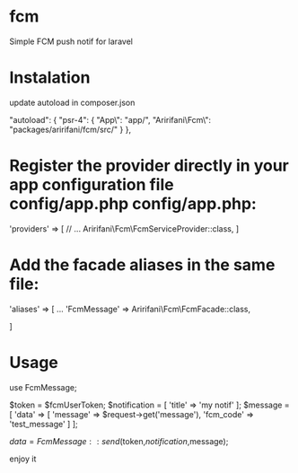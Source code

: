 # fcm
Simple FCM push notif for laravel

# Instalation

update autoload in composer.json

"autoload": {
        "psr-4": {
            "App\\": "app/",
            "Aririfani\\Fcm\\": "packages/aririfani/fcm/src/"
        }
    },

# Register the provider directly in your app configuration file config/app.php config/app.php:
'providers' => [
    // ...
   Aririfani\Fcm\FcmServiceProvider::class,
]

# Add the facade aliases in the same file:
'aliases' => [
    ...
  'FcmMessage' => Aririfani\Fcm\FcmFacade::class,

]

# Usage

use FcmMessage;

$token = $fcmUserToken;
$notification = [
            'title' => 'my notif'
        ];
        $message     = [
            'data'  => [
                    'message'   => $request->get('message'),
                    'fcm_code'  => 'test_message'
                ]
        ];

$data = FcmMessage::send($token,$notification,$message);

enjoy it
